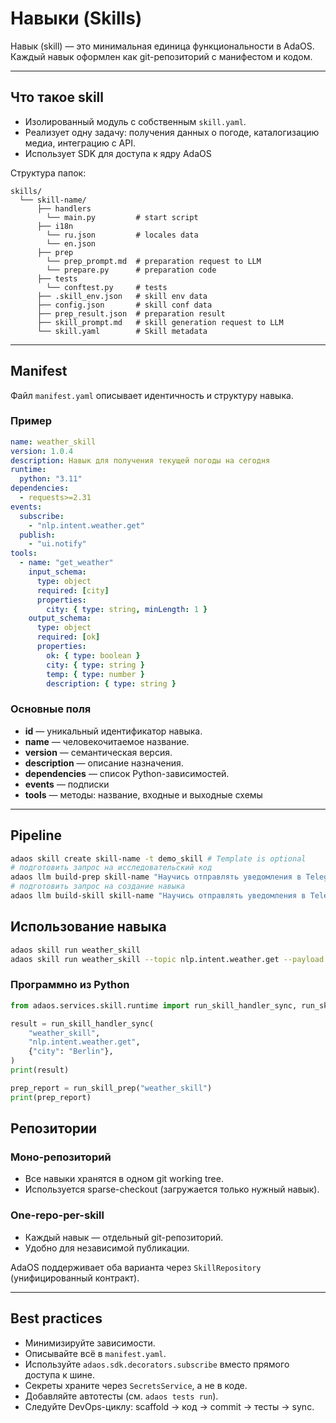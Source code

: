 # Навыки (Skills)

Навык (skill) — это минимальная единица функциональности в AdaOS.  
Каждый навык оформлен как git-репозиторий с манифестом и кодом.

---

## Что такое skill

- Изолированный модуль с собственным `skill.yaml`.  
- Реализует одну задачу: получения данных о погоде, каталогизацию медиа, интеграцию с API.  
- Использует SDK для доступа к ядру AdaOS

Структура папок:  

```text
skills/
  └── skill-name/
      ├── handlers
        └── main.py         # start script
      ├── i18n
        └── ru.json         # locales data
        └── en.json
      ├── prep
        └── prep_prompt.md  # preparation request to LLM
        └── prepare.py      # preparation code
      ├── tests
        └── conftest.py     # tests
      ├── .skill_env.json   # skill env data
      ├── config.json       # skill conf data
      ├── prep_result.json  # preparation result
      ├── skill_prompt.md   # skill generation request to LLM
      └── skill.yaml        # Skill metadata
````

---

## Manifest

Файл `manifest.yaml` описывает идентичность и структуру навыка.

### Пример

```yaml
name: weather_skill
version: 1.0.4
description: Навык для получения текущей погоды на сегодня
runtime:
  python: "3.11"
dependencies:
  - requests>=2.31
events:
  subscribe:
    - "nlp.intent.weather.get"
  publish:
    - "ui.notify"
tools:
  - name: "get_weather"
    input_schema:
      type: object
      required: [city]
      properties:
        city: { type: string, minLength: 1 }
    output_schema:
      type: object
      required: [ok]
      properties:
        ok: { type: boolean }
        city: { type: string }
        temp: { type: number }
        description: { type: string }
```

### Основные поля

- **id** — уникальный идентификатор навыка.
- **name** — человекочитаемое название.
- **version** — семантическая версия.
- **description** — описание назначения.
- **dependencies** — список Python-зависимостей.
- **events** — подписки
- **tools** — методы: название, входные и выходные схемы

---

## Pipeline

```bash
adaos skill create skill-name -t demo_skill # Template is optional
# подготовить запрос на исследовательский код
adaos llm build-prep skill-name "Научись отправлять уведомления в Telegram через Bot API при получении события"
# подготовить запрос на создание навыка
adaos llm build-skill skill-name "Научись отправлять уведомления в Telegram через Bot API при получении события"

```

## Использование навыка

```bash
adaos skill run weather_skill
adaos skill run weather_skill --topic nlp.intent.weather.get --payload '{"city": "Berlin"}'
```

### Программно из Python

```python
from adaos.services.skill.runtime import run_skill_handler_sync, run_skill_prep

result = run_skill_handler_sync(
    "weather_skill",
    "nlp.intent.weather.get",
    {"city": "Berlin"},
)
print(result)

prep_report = run_skill_prep("weather_skill")
print(prep_report)
```

## Репозитории

### Моно-репозиторий

- Все навыки хранятся в одном git working tree.
- Используется sparse-checkout (загружается только нужный навык).

### One-repo-per-skill

- Каждый навык — отдельный git-репозиторий.
- Удобно для независимой публикации.

AdaOS поддерживает оба варианта через `SkillRepository` (унифицированный контракт).

---

## Best practices

- Минимизируйте зависимости.
- Описывайте всё в `manifest.yaml`.
- Используйте `adaos.sdk.decorators.subscribe` вместо прямого доступа к шине.
- Секреты храните через `SecretsService`, а не в коде.
- Добавляйте автотесты (см. `adaos tests run`).
- Следуйте DevOps-циклу: scaffold → код → commit → тесты → sync.
